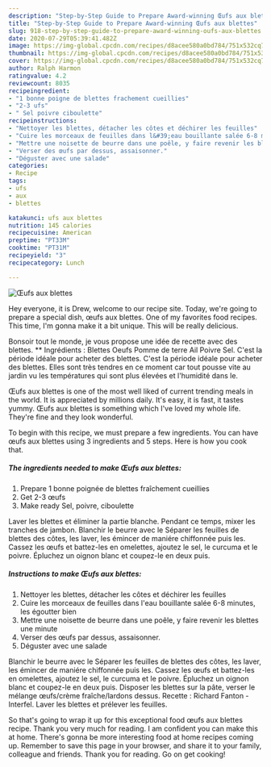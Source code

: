 ```yaml
---
description: "Step-by-Step Guide to Prepare Award-winning Œufs aux blettes"
title: "Step-by-Step Guide to Prepare Award-winning Œufs aux blettes"
slug: 918-step-by-step-guide-to-prepare-award-winning-oufs-aux-blettes
date: 2020-07-29T05:39:41.482Z
image: https://img-global.cpcdn.com/recipes/d8acee580a0bd784/751x532cq70/oeufs-aux-blettes-photo-principale-de-la-recette.jpg
thumbnail: https://img-global.cpcdn.com/recipes/d8acee580a0bd784/751x532cq70/oeufs-aux-blettes-photo-principale-de-la-recette.jpg
cover: https://img-global.cpcdn.com/recipes/d8acee580a0bd784/751x532cq70/oeufs-aux-blettes-photo-principale-de-la-recette.jpg
author: Ralph Harmon
ratingvalue: 4.2
reviewcount: 8035
recipeingredient:
- "1 bonne poigne de blettes frachement cueillies"
- "2-3 ufs"
- " Sel poivre ciboulette"
recipeinstructions:
- "Nettoyer les blettes, détacher les côtes et déchirer les feuilles"
- "Cuire les morceaux de feuilles dans l&#39;eau bouillante salée 6-8 minutes, les égoutter bien"
- "Mettre une noisette de beurre dans une poêle, y faire revenir les blettes une minute"
- "Verser des œufs par dessus, assaisonner."
- "Déguster avec une salade"
categories:
- Recipe
tags:
- ufs
- aux
- blettes

katakunci: ufs aux blettes 
nutrition: 145 calories
recipecuisine: American
preptime: "PT33M"
cooktime: "PT31M"
recipeyield: "3"
recipecategory: Lunch

---
```



![Œufs aux blettes](https://img-global.cpcdn.com/recipes/d8acee580a0bd784/751x532cq70/oeufs-aux-blettes-photo-principale-de-la-recette.jpg)

Hey everyone, it is Drew, welcome to our recipe site. Today, we're going to prepare a special dish, œufs aux blettes. One of my favorites food recipes. This time, I'm gonna make it a bit unique. This will be really delicious.

Bonsoir tout le monde, je vous propose une idée de recette avec des blettes. ** Ingrédients : Blettes Oeufs Pomme de terre Ail Poivre Sel. C&#39;est la période idéale pour acheter des blettes. C&#39;est la période idéale pour acheter des blettes. Elles sont très tendres en ce moment car tout pousse vite au jardin vu les températures qui sont plus élevées et l&#39;humidité dans le.

Œufs aux blettes is one of the most well liked of current trending meals in the world. It is appreciated by millions daily. It's easy, it is fast, it tastes yummy. Œufs aux blettes is something which I've loved my whole life. They're fine and they look wonderful.


To begin with this recipe, we must prepare a few ingredients. You can have œufs aux blettes using 3 ingredients and 5 steps. Here is how you cook that.

<!--inarticleads1-->

##### The ingredients needed to make Œufs aux blettes:

1. Prepare 1 bonne poignée de blettes fraîchement cueillies
1. Get 2-3 œufs
1. Make ready  Sel, poivre, ciboulette


Laver les blettes et éliminer la partie blanche. Pendant ce temps, mixer les tranches de jambon. Blanchir le beurre avec le Séparer les feuilles de blettes des côtes, les laver, les émincer de maniére chiffonnée puis les. Cassez les œufs et battez-les en omelettes, ajoutez le sel, le curcuma et le poivre. Épluchez un oignon blanc et coupez-le en deux puis. 

<!--inarticleads2-->

##### Instructions to make Œufs aux blettes:

1. Nettoyer les blettes, détacher les côtes et déchirer les feuilles
1. Cuire les morceaux de feuilles dans l&#39;eau bouillante salée 6-8 minutes, les égoutter bien
1. Mettre une noisette de beurre dans une poêle, y faire revenir les blettes une minute
1. Verser des œufs par dessus, assaisonner.
1. Déguster avec une salade


Blanchir le beurre avec le Séparer les feuilles de blettes des côtes, les laver, les émincer de maniére chiffonnée puis les. Cassez les œufs et battez-les en omelettes, ajoutez le sel, le curcuma et le poivre. Épluchez un oignon blanc et coupez-le en deux puis. Disposer les blettes sur la pâte, verser le mélange œufs/crème fraîche/lardons dessus. Recette : Richard Fanton - Interfel. Laver les blettes et prélever les feuilles. 

So that's going to wrap it up for this exceptional food œufs aux blettes recipe. Thank you very much for reading. I am confident you can make this at home. There's gonna be more interesting food at home recipes coming up. Remember to save this page in your browser, and share it to your family, colleague and friends. Thank you for reading. Go on get cooking!
